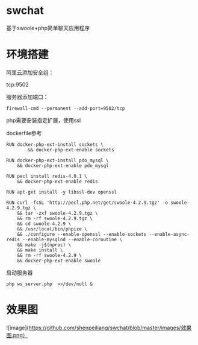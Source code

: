 # swchat
基于swoole+php简单聊天应用程序

# 环境搭建

阿里云添加安全组：

tcp:9502


服务器添加端口：

```
firewall-cmd --permanent --add-port=9502/tcp
```

php需要安装指定扩展，使用ssl

dockerfile参考

```
RUN docker-php-ext-install sockets \
        && docker-php-ext-enable sockets

RUN docker-php-ext-install pdo_mysql \
	&& docker-php-ext-enable pdo_mysql
	
RUN pecl install redis-4.0.1 \
	&& docker-php-ext-enable redis
	
RUN apt-get install -y libssl-dev openssl

RUN curl -fsSL 'http://pecl.php.net/get/swoole-4.2.9.tgz' -o swoole-4.2.9.tgz \
    && tar -zxf swoole-4.2.9.tgz \
    && rm -rf swoole-4.2.9.tgz \
    && cd swoole-4.2.9 \
    && /usr/local/bin/phpize \
    && ./configure --enable-openssl --enable-sockets --enable-async-redis --enable-mysqlnd --enable-coroutine \
    && make -j$(nproc) \
    && make install \
    && rm -rf swoole-4.2.9 \
    && docker-php-ext-enable swoole
```


启动服务器

```
php ws_server.php  >>/dev/null &
```

# 效果图

![image](https://github.com/shenpeiliang/swchat/blob/master/images/效果图.png）
